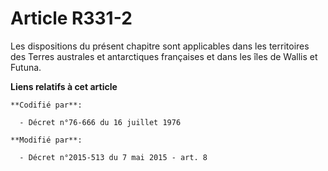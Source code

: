 # Article R331-2

Les dispositions du présent chapitre sont applicables dans les territoires des Terres australes et antarctiques françaises et
dans les îles de Wallis et Futuna.

**Liens relatifs à cet article**

	**Codifié par**:

	  - Décret n°76-666 du 16 juillet 1976

	**Modifié par**:

	  - Décret n°2015-513 du 7 mai 2015 - art. 8

